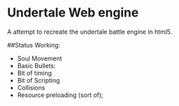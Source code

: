 # Undertale Web engine
A attempt to recreate the undertale battle engine in html5.  

##Status
Working:
 - Soul Movement
 - Basic Bullets:
  - Bit of timing
  - Bit of Scripting
  - Collisions
 - Resource preloading (sort of);
